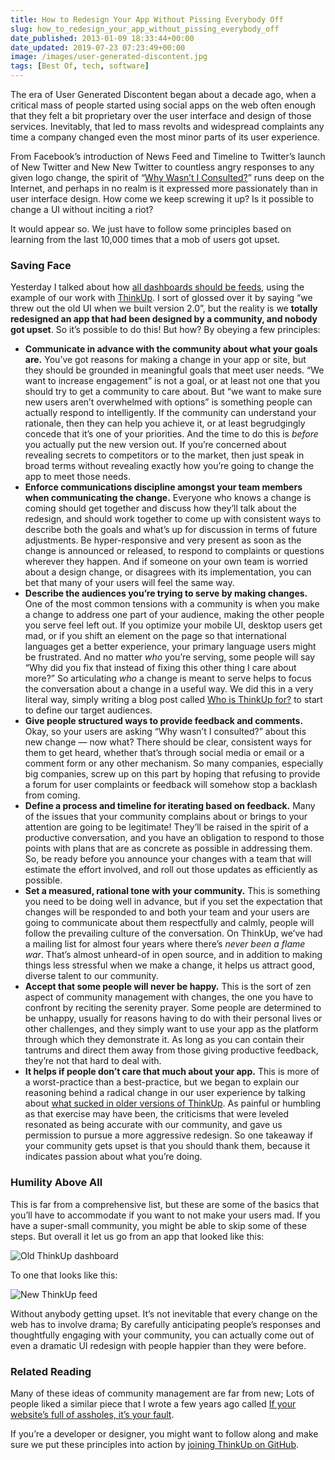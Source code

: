 ```yaml
---
title: How to Redesign Your App Without Pissing Everybody Off
slug: how_to_redesign_your_app_without_pissing_everybody_off
date_published: 2013-01-09 18:33:44+00:00
date_updated: 2019-07-23 07:23:49+00:00
image: /images/user-generated-discontent.jpg
tags: [Best Of, tech, software]
---
```

The era of User Generated Discontent began about a decade ago, when a critical mass of people started using social apps on the web often enough that they felt a bit proprietary over the user interface and design of those services. Inevitably, that led to mass revolts and widespread complaints any time a company changed even the most minor parts of its user experience.

From Facebook’s introduction of News Feed and Timeline to Twitter’s launch of New Twitter and New New Twitter to countless angry responses to any given logo change, the spirit of “[Why Wasn’t I Consulted?](http://www.ftrain.com/wwic.html)” runs deep on the Internet, and perhaps in no realm is it expressed more passionately than in user interface design. How come we keep screwing it up? Is it possible to change a UI without inciting a riot?

It would appear so. We just have to follow some principles based on learning from the last 10,000 times that a mob of users got upset.

### Saving Face

Yesterday I talked about how [all dashboards should be feeds](/2013/01/08/all_dashboards_should_be_feeds/), using the example of our work with [ThinkUp](http://thinkup.com/). I sort of glossed over it by saying “we threw out the old UI when we built version 2.0”, but the reality is we **totally redesigned an app that had been designed by a community, and nobody got upset**. So it’s possible to do this! But how? By obeying a few principles:

- **Communicate in advance with the community about what your goals are.** You’ve got reasons for making a change in your app or site, but they should be grounded in meaningful goals that meet user needs. “We want to increase engagement” is not a goal, or at least not one that you should try to get a community to care about. But “we want to make sure new users aren’t overwhelmed with options” is something people can actually respond to intelligently. If the community can understand your rationale, then they can help you achieve it, or at least begrudgingly concede that it’s one of your priorities. And the time to do this is *before* you actually put the new version out. If you’re concerned about revealing secrets to competitors or to the market, then just speak in broad terms without revealing exactly how you’re going to change the app to meet those needs.
- **Enforce communications discipline amongst your team members when communicating the change.** Everyone who knows a change is coming should get together and discuss how they’ll talk about the redesign, and should work together to come up with consistent ways to describe both the goals and what’s up for discussion in terms of future adjustments. Be hyper-responsive and very present as soon as the change is announced or released, to respond to complaints or questions wherever they happen. And if someone on your own team is worried about a design change, or disagrees with its implementation, you can bet that many of your users will feel the same way.
- **Describe the audiences you’re trying to serve by making changes.** One of the most common tensions with a community is when you make a change to address one part of your audience, making the other people you serve feel left out. If you optimize your mobile UI, desktop users get mad, or if you shift an element on the page so that international languages get a better experience, your primary language users might be frustrated. And no matter *who* you’re serving, some people will say “Why did you fix that instead of fixing this other thing I care about more?” So articulating *who* a change is meant to serve helps to focus the conversation about a change in a useful way. We did this in a very literal way, simply writing a blog post called [Who is ThinkUp for?](http://blog.thinkup.com/post/36617328932/who-is-thinkup-for) to start to define our target audiences.
- **Give people structured ways to provide feedback and comments.** Okay, so your users are asking “Why wasn’t I consulted?” about this new change — now what? There should be clear, consistent ways for them to get heard, whether that’s through social media or email or a comment form or any other mechanism. So many companies, especially big companies, screw up on this part by hoping that refusing to provide a forum for user complaints or feedback will somehow stop a backlash from coming.
- **Define a process and timeline for iterating based on feedback.** Many of the issues that your community complains about or brings to your attention are going to be legitimate! They’ll be raised in the spirit of a productive conversation, and you have an obligation to respond to those points with plans that are as concrete as possible in addressing them. So, be ready before you announce your changes with a team that will estimate the effort involved, and roll out those updates as efficiently as possible.
- **Set a measured, rational tone with your community.** This is something you need to be doing well in advance, but if you set the expectation that changes will be responded to and both your team and your users are going to communicate about them respectfully and calmly, people will follow the prevailing culture of the conversation. On ThinkUp, we’ve had a mailing list for almost four years where there’s *never been a flame war*. That’s almost unheard-of in open source, and in addition to making things less stressful when we make a change, it helps us attract good, diverse talent to our community.
- **Accept that some people will never be happy.** This is the sort of zen aspect of community management with changes, the one you have to confront by reciting the serenity prayer. Some people are determined to be unhappy, usually for reasons having to do with their personal lives or other challenges, and they simply want to use your app as the platform through which they demonstrate it. As long as you can contain their tantrums and direct them away from those giving productive feedback, they’re not that hard to deal with.
- **It helps if people don’t care that much about your app.** This is more of a worst-practice than a best-practice, but we began to explain our reasoning behind a radical change in our user experience by talking about [what sucked in older versions of ThinkUp](http://blog.thinkup.com/post/35592992318/how-thinkup-sucks). As painful or humbling as that exercise may have been, the criticisms that were leveled resonated as being accurate with our community, and gave us permission to pursue a more aggressive redesign. So one takeaway if your community gets upset is that you should thank them, because it indicates passion about what you’re doing.

### Humility Above All

This is far from a comprehensive list, but these are some of the basics that you’ll have to accommodate if you want to not make your users mad. If you have a super-small community, you might be able to skip some of these steps. But overall it let us go from an app that looked like this:

![](https://cdn.glitch.global/c4e475b2-a54e-47e0-973c-ed0bd1b46262/thinkup-dashboard-old.png?v=1670400662053 "Old ThinkUp dashboard")

To one that looks like this:

![](https://cdn.glitch.global/c4e475b2-a54e-47e0-973c-ed0bd1b46262/thinkup-dashboard-new.png?v=1670400661875 "New ThinkUp feed")

Without anybody getting upset. It’s not inevitable that every change on the web has to involve drama; By carefully anticipating people’s responses and thoughtfully engaging with your community, you can actually come out of even a dramatic UI redesign with people happier than they were before.

### Related Reading

Many of these ideas of community management are far from new; Lots of people liked a similar piece that I wrote a few years ago called [ If your website’s full of assholes, it’s your fault](/2011/07/20/if_your_websites_full_of_assholes_its_your_fault-2/).

If you’re a developer or designer, you might want to follow along and make sure we put these principles into action by [joining ThinkUp on GitHub](https://github.com/ginatrapani/ThinkUp).
